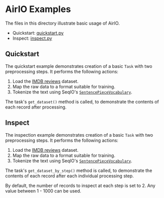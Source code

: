 # AirIO Examples

The files in this directory illustrate basic usage of AirIO.

* Quickstart: [quickstart.py](quickstart.py)
* Inspect: [inspect.py](inspect.py)

## Quickstart

The quickstart example demonstrates creation of a basic `Task` with two
preprocessing steps. It performs the following actions:

1. Load the [IMDB reviews][imdb_reviews] dataset.
2. Map the raw data to a format suitable for training.
3. Tokenize the text using SeqIO's
[`SentencePieceVocabulary`][seqio_vocabularies].

The task's `get_dataset()` method is called, to demonstrate the contents of
each record after processing.

## Inspect

The inspection example demonstrates creation of a basic `Task` with two
preprocessing steps. It performs the following actions:

1. Load the [IMDB reviews][imdb_reviews] dataset.
2. Map the raw data to a format suitable for training.
3. Tokenize the text using SeqIO's
[`SentencePieceVocabulary`][seqio_vocabularies].

The task's `get_dataset_by_step()` method is called, to demonstrate the contents
of each record after each individual processing step.

By default, the number of records to inspect at each step is set to 2. Any value
between 1 - 1000 can be used.


[imdb_reviews]: https://www.tensorflow.org/datasets/catalog/imdb_reviews
[seqio_vocabularies]: https://github.com/google/seqio/blob/main/seqio/vocabularies.py